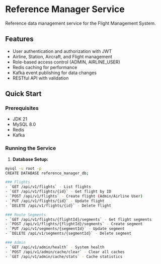 # Reference Manager Service

Reference data management service for the Flight Management System.

## Features

- User authentication and authorization with JWT
- Airline, Station, Aircraft, and Flight management
- Role-based access control (ADMIN, AIRLINE_USER)
- Redis caching for performance
- Kafka event publishing for data changes
- RESTful API with validation

## Quick Start

### Prerequisites

- JDK 21
- MySQL 8.0
- Redis
- Kafka

### Running the Service

1. **Database Setup:**
```bash
mysql -u root -p
CREATE DATABASE reference_manager_db;

### Flights
- `GET /api/v1/flights` - List flights
- `GET /api/v1/flights/{id}` - Get flight by ID
- `POST /api/v1/flights` - Create flight (Admin/Airline User)
- `PUT /api/v1/flights/{id}` - Update flight
- `DELETE /api/v1/flights/{id}` - Delete flight

### Route Segments
- `GET /api/v1/flights/{flightId}/segments` - Get flight segments
- `POST /api/v1/flights/{flightId}/segments` - Create segment
- `PUT /api/v1/segments/{segmentId}` - Update segment
- `DELETE /api/v1/segments/{segmentId}` - Delete segment

### Admin
- `GET /api/v1/admin/health` - System health
- `POST /api/v1/admin/cache/clear` - Clear all caches
- `GET /api/v1/admin/cache/stats` - Cache statistics